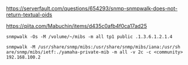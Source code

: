 
https://serverfault.com/questions/654293/snmp-snmpwalk-does-not-return-textual-oids

https://qiita.com/Mabuchin/items/d435c0afb4f0ca17ad25
```
snmpwalk -Os -M /volume/~/mibs -m all tp1 public .1.3.6.1.2.1.4
```

```
snmpwalk -M /usr/share/snmp/mibs:/usr/share/snmp/mibs/iana:/usr/sh
are/snmp/mibs/ietf:./yamaha-private-mib -m all -v 2c -c <community> 192.168.100.2
```
<!--stackedit_data:
eyJoaXN0b3J5IjpbLTk0ODIzNDI2OSwxOTY3Mjk0OTEwXX0=
-->